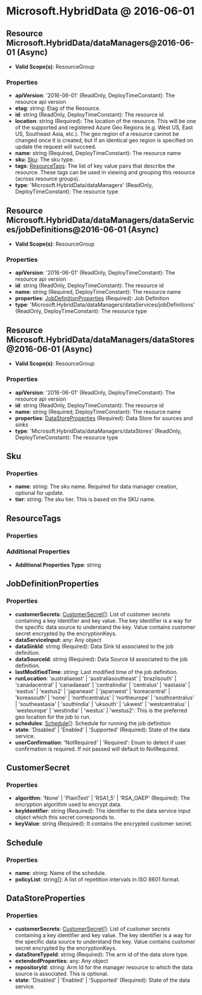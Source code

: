 # Microsoft.HybridData @ 2016-06-01

## Resource Microsoft.HybridData/dataManagers@2016-06-01 (Async)
* **Valid Scope(s)**: ResourceGroup
### Properties
* **apiVersion**: '2016-06-01' (ReadOnly, DeployTimeConstant): The resource api version
* **etag**: string: Etag of the Resource.
* **id**: string (ReadOnly, DeployTimeConstant): The resource id
* **location**: string (Required): The location of the resource. This will be one of the supported and registered Azure Geo Regions (e.g. West US, East
US, Southeast Asia, etc.). The geo region of a resource cannot be changed once it is created, but if an identical geo
region is specified on update the request will succeed.
* **name**: string (Required, DeployTimeConstant): The resource name
* **sku**: [Sku](#sku): The sku type.
* **tags**: [ResourceTags](#resourcetags): The list of key value pairs that describe the resource. These tags can be used in viewing and grouping this resource
(across resource groups).
* **type**: 'Microsoft.HybridData/dataManagers' (ReadOnly, DeployTimeConstant): The resource type

## Resource Microsoft.HybridData/dataManagers/dataServices/jobDefinitions@2016-06-01 (Async)
* **Valid Scope(s)**: ResourceGroup
### Properties
* **apiVersion**: '2016-06-01' (ReadOnly, DeployTimeConstant): The resource api version
* **id**: string (ReadOnly, DeployTimeConstant): The resource id
* **name**: string (Required, DeployTimeConstant): The resource name
* **properties**: [JobDefinitionProperties](#jobdefinitionproperties) (Required): Job Definition
* **type**: 'Microsoft.HybridData/dataManagers/dataServices/jobDefinitions' (ReadOnly, DeployTimeConstant): The resource type

## Resource Microsoft.HybridData/dataManagers/dataStores@2016-06-01 (Async)
* **Valid Scope(s)**: ResourceGroup
### Properties
* **apiVersion**: '2016-06-01' (ReadOnly, DeployTimeConstant): The resource api version
* **id**: string (ReadOnly, DeployTimeConstant): The resource id
* **name**: string (Required, DeployTimeConstant): The resource name
* **properties**: [DataStoreProperties](#datastoreproperties) (Required): Data Store for sources and sinks
* **type**: 'Microsoft.HybridData/dataManagers/dataStores' (ReadOnly, DeployTimeConstant): The resource type

## Sku
### Properties
* **name**: string: The sku name. Required for data manager creation, optional for update.
* **tier**: string: The sku tier. This is based on the SKU name.

## ResourceTags
### Properties
### Additional Properties
* **Additional Properties Type**: string

## JobDefinitionProperties
### Properties
* **customerSecrets**: [CustomerSecret](#customersecret)[]: List of customer secrets containing a key identifier and key value. The key identifier is a way for the specific data source to understand the key. Value contains customer secret encrypted by the encryptionKeys.
* **dataServiceInput**: any: Any object
* **dataSinkId**: string (Required): Data Sink Id associated to the job definition.
* **dataSourceId**: string (Required): Data Source Id associated to the job definition.
* **lastModifiedTime**: string: Last modified time of the job definition.
* **runLocation**: 'australiaeast' | 'australiasoutheast' | 'brazilsouth' | 'canadacentral' | 'canadaeast' | 'centralindia' | 'centralus' | 'eastasia' | 'eastus' | 'eastus2' | 'japaneast' | 'japanwest' | 'koreacentral' | 'koreasouth' | 'none' | 'northcentralus' | 'northeurope' | 'southcentralus' | 'southeastasia' | 'southindia' | 'uksouth' | 'ukwest' | 'westcentralus' | 'westeurope' | 'westindia' | 'westus' | 'westus2': This is the preferred geo location for the job to run.
* **schedules**: [Schedule](#schedule)[]: Schedule for running the job definition
* **state**: 'Disabled' | 'Enabled' | 'Supported' (Required): State of the data service.
* **userConfirmation**: 'NotRequired' | 'Required': Enum to detect if user confirmation is required. If not passed will default to NotRequired.

## CustomerSecret
### Properties
* **algorithm**: 'None' | 'PlainText' | 'RSA1_5' | 'RSA_OAEP' (Required): The encryption algorithm used to encrypt data.
* **keyIdentifier**: string (Required): The identifier to the data service input object which this secret corresponds to.
* **keyValue**: string (Required): It contains the encrypted customer secret.

## Schedule
### Properties
* **name**: string: Name of the schedule.
* **policyList**: string[]: A list of repetition intervals in ISO 8601 format.

## DataStoreProperties
### Properties
* **customerSecrets**: [CustomerSecret](#customersecret)[]: List of customer secrets containing a key identifier and key value. The key identifier is a way for the specific data source to understand the key. Value contains customer secret encrypted by the encryptionKeys.
* **dataStoreTypeId**: string (Required): The arm id of the data store type.
* **extendedProperties**: any: Any object
* **repositoryId**: string: Arm Id for the manager resource to which the data source is associated. This is optional.
* **state**: 'Disabled' | 'Enabled' | 'Supported' (Required): State of the data service.

